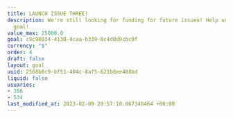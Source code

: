 ```yaml
---
title: LAUNCH ISSUE THREE!
description: We're still looking for funding for future issues! Help us reach our
  goal!
value_max: 25000.0
goal: c9c98034-4130-4caa-b339-8c4d0d9cbc0f
currency: "$"
order: 4
draft: false
layout: goal
uuid: 2568b8c9-bf51-404c-8af5-621b8ee488bd
liquid: false
usuaries:
- 356
- 534
last_modified_at: 2023-02-09 20:57:10.067348464 +00:00
---
```


